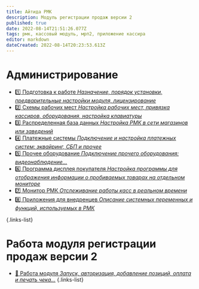 ```yaml
---
title: Айтида РМК
description: Модуль регистрации продаж версии 2
published: true
date: 2022-08-14T21:51:26.077Z
tags: рмк, кассовый модуль, мрп2, приложение кассира
editor: markdown
dateCreated: 2022-08-14T20:23:53.613Z
---
```


# Администрирование

- [:one: Подготовка к работе *Назначение, порядок установки, предварительные настройки модуля, лицензирование*](/rmk/start)
- [:two: Схемы рабочих мест *Настройка рабочих мест, привязка кассиров, оборудования, настройка клавиатуры*](/rmk/scheme)
- [:three: Распределенная база данных *Настройка РМК в сети магазинов или заведений*](/rmk/exchange)
- [:four: Платежные системы *Подключение и настройка платежных систем: эквайринг, СБП и прочее*](/rmk/paysystem)
- [:five: Прочее оборудование *Подключение прочего оборудования: видеонаблюдение...*](/rmk/otherequipment)
- [:six: Программа дисплея покупателя *Настройка программы для отображения информации о пробиваемых товарах на отдельном мониторе*](/rmk/display)
- [:seven: Монитор РМК *Отслеживание работы касс в реальном времени*](/rmk/monitor)
- [:eight: Приложения для внедренцев *Описание системных переменных и функций, используемых в РМК*](/rmk/variables)

{.links-list}

# Работа модуля регистрации продаж версии 2
- [:rocket: Работа модуля *Запуск, авторизация, добавление позиций, оплата и печать чека...*](/rmk/working)
{.links-list}